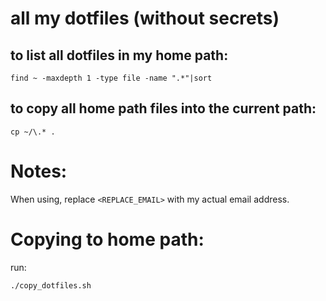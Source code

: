 # all my dotfiles (without secrets)

## to list all dotfiles in my home path:

```
find ~ -maxdepth 1 -type file -name ".*"|sort
```

## to copy all home path files into the current path:

```
cp ~/\.* .
```

# Notes:

When using, replace `<REPLACE_EMAIL>` with my actual email address.

# Copying to home path:

run:

```
./copy_dotfiles.sh
```
